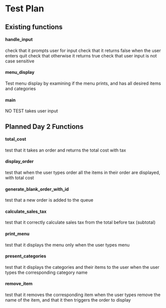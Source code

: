 <!-- List out in words each test that you intend to write
For each test that you intend to write, name the function or functions that you intend to call and test
If you change your tests, update your test plan -->

# Test Plan

## Existing functions

#### handle_input
check that it prompts user for input
check that it returns false when the user enters quit
check that otherwise it returns true
check that user input is not case sensitive

#### menu_display
Test menu display by examining if the menu prints, and has all desired items and categories

#### main
NO TEST
takes user input


## Planned Day 2 Functions

#### total_cost
test that it takes an order and returns the total cost with tax

#### display_order
test that when the user types order all the items in their order are displayed, with total cost

#### generate_blank_order_with_id
test that a new order is added to the queue

#### calculate_sales_tax
test that it correctly calculate sales tax from the total before tax (subtotal)

#### print_menu
test that it displays the menu only when the user types menu

#### present_categories
test that it displays the categories and their items to the user when the user types the corresponding category name

#### remove_item
test that it removes the corresponding item when the user types remove the name of the item, and that it then triggers the order to display

